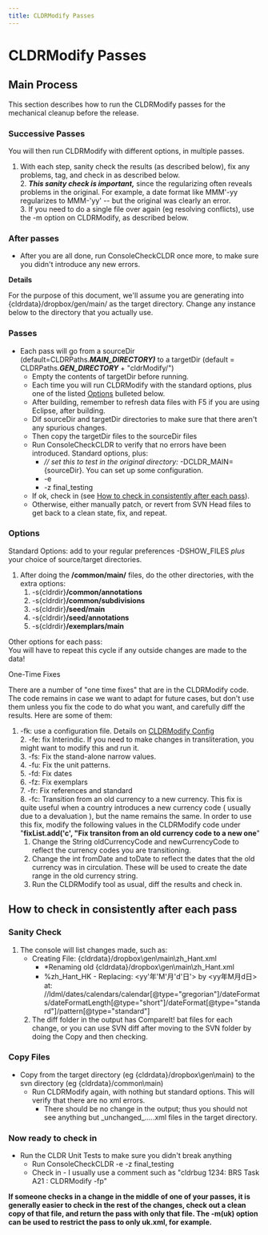 ```yaml
---
title: CLDRModify Passes
---
```


# CLDRModify Passes

## **Main Process**

This section describes how to run the CLDRModify passes for the mechanical cleanup before the release.

### **Successive Passes**

You will then run CLDRModify with different options, in multiple passes.

1. With each step, sanity check the results (as described below), fix any problems, tag, and check in as described below.  
   2. ***This sanity check is important,*** since the regularizing often reveals problems in the original.  For example, a date format like MMM'-yy regularizes to MMM-'yy' \-- but the original was clearly an error.  
   3. If you need to do a single file over again (eg resolving conflicts), use the \-m option on CLDRModify, as described below.

### **After passes**

* After you are all done, run ConsoleCheckCLDR once more, to make sure you didn't introduce any new errors.

**Details**

For the purpose of this document, we'll assume you are generating into {cldrdata}/dropbox/gen/main/ as the target directory. Change any instance below to the directory that you actually use.

### **Passes**

* Each pass will go from a sourceDir (default=CLDRPaths.***MAIN\_DIRECTORY)*** to a targetDir (default \= CLDRPaths.***GEN\_DIRECTORY*** \+ "cldrModify/")  
  * Empty the contents of targetDir before running.  
  * Each time you will run CLDRModify with the standard options, plus one of the listed [Options](https://sites.google.com/unicode.org/cldr/development/cldr-big-red-switch/cldrmodify-passes) bulleted below.  
  * After building, remember to refresh data files with F5 if you are using Eclipse, after building.  
  * Dif sourceDir and targetDir directories to make sure that there aren't any spurious changes.  
  * Then copy the targetDir files to the sourceDir files  
  * Run ConsoleCheckCLDR to verify that no errors have been introduced. Standard options, plus:  
    * *// set this to test in the original directory:* \-DCLDR\_MAIN={sourceDir}. You can set up some configuration.  
    * \-e  
    * \-z final\_testing  
  * If ok, check in (see [How to check in consistently after each pass](https://sites.google.com/unicode.org/cldr/development/cldr-big-red-switch/cldrmodify-passes)).  
  * Otherwise, either manually patch, or revert from SVN Head files to get back to a clean state, fix, and repeat.

### **Options**

Standard Options: add to your regular preferences \-DSHOW\_FILES *plus* your choice of source/target directories.

1. After doing the **/common/main/** files, do the other directories, with the extra options:  
   1. \-s{cldrdir}**/common/annotations**  
   2. \-s{cldrdir}**/common/subdivisions**  
   3. \-s{cldrdir}**/seed/main**  
   4. \-s{cldrdir}**/seed/annotations**  
   5. \-s{cldrdir}**/exemplars/main**

Other options for each pass:  
You will have to repeat this cycle if any outside changes are made to the data\!

One-Time Fixes

There are a number of "one time fixes" that are in the CLDRModify code. The code remains in case we want to adapt for future cases, but don't use them unless you fix the code to do what you want, and carefully diff the results. Here are some of them:

1. \-fk: use a configuration file. Details on [CLDRModify Config](https://sites.google.com/unicode.org/cldr/development/cldr-big-red-switch/cldrmodify-passes/cldrmodify-using-config-file)  
   2. \-fe: fix Interindic. If you need to make changes in transliteration, you might want to modify this and run it.  
   3. \-fs: Fix the stand-alone narrow values.  
   4. \-fu: Fix the unit patterns.  
   5. \-fd: Fix dates  
   6. \-fz: Fix exemplars  
   7. \-fr: Fix references and standard  
   8. \-fc: Transition from an old currency to a new currency.  This fix is quite useful when a country introduces a new currency code ( usually due to a devaluation ), but the name remains the same.  In order to use this fix, modify the following values in the CLDRModify code under "**fixList.add('c', "Fix transiton from an old currency code to a new one**"  
      1. Change the String oldCurrencyCode and newCurrencyCode to reflect the currency codes you are transitioning.  
      2. Change the int fromDate and toDate to reflect the dates that the old currency was in circulation. These will be used to create the date range in the old currency string.  
      3. Run the CLDRModify tool as usual, diff the results and check in.

## **How to check in consistently after each pass**

### **Sanity Check**

1. The console will list changes made, such as:  
   * Creating File: {cldrdata}/dropbox\\gen\\main\\zh\_Hant.xml  
     * \*Renaming old {cldrdata}/dropbox\\gen\\main\\zh\_Hant.xml  
     * %zh\_Hant\_HK    \-    Replacing: \<yy'年'M'月'd'日'\>    by \<yy年M月d日\>     at: //ldml/dates/calendars/calendar\[@type="gregorian"\]/dateFormats/dateFormatLength\[@type="short"\]/dateFormat\[@type="standard"\]/pattern\[@type="standard"\]  
   2. The diff folder in the output has CompareIt\! bat files for each change, or you can use SVN diff after moving to the SVN folder by doing the Copy and then checking.

### **Copy Files**

* Copy from the target directory (eg {cldrdata}/dropbox\\gen\\main) to the svn directory (eg {cldrdata}/common\\main)  
  * Run CLDRModify again, with nothing but standard options. This will verify that there are no xml errors.  
    * There should be no change in the output; thus you should not see anything but \_unchanged\_.....xml files in the target directory.

### **Now ready to check in**

* Run the CLDR Unit Tests to make sure you didn't break anything  
  * Run ConsoleCheckCLDR \-e \-z final\_testing  
  * Check in \- I usually use a comment such as "cldrbug 1234: BRS Task A21 : CLDRModify \-fp"

**If someone checks in a change in the middle of one of your passes, it is generally easier to check in the rest of the changes, check out a clean copy of that file, and return the pass with only that file. The \-m(uk) option can be used to restrict the pass to only uk.xml, for example.**
